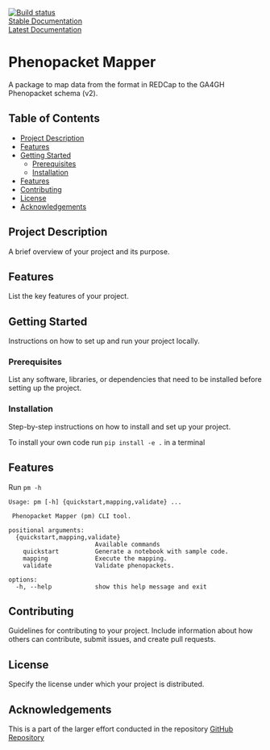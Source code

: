 [![Build status](https://github.com/bih-cei/phenopacket_mapper/workflows/CI/badge.svg)](https://github.com/frehburg/TemplateForPythonProjects/actions/workflows/python_ci.yml)  
[Stable Documentation](https://bih-cei.github.io/phenopacket_mapper/stable/)  
[Latest Documentation](https://bih-cei.github.io/phenopacket_mapper/latest/)  

# Phenopacket Mapper

A package to map data from the  format in REDCap to the GA4GH Phenopacket schema (v2).

## Table of Contents

- [Project Description](#project-description)
- [Features](#features)
- [Getting Started](#getting-started)
   - [Prerequisites](#prerequisites)
   - [Installation](#installation)
- [Features](#features)
- [Contributing](#contributing)
- [License](#license)
- [Acknowledgements](#acknowledgements)

## Project Description

A brief overview of your project and its purpose.

## Features

List the key features of your project.

## Getting Started

Instructions on how to set up and run your project locally.

### Prerequisites

List any software, libraries, or dependencies that need to be installed before setting up the project.

### Installation

Step-by-step instructions on how to install and set up your project.

To install your own code run `pip install -e .` in a terminal

## Features

Run `pm -h`

```
Usage: pm [-h] {quickstart,mapping,validate} ...

 Phenopacket Mapper (pm) CLI tool.

positional arguments:
  {quickstart,mapping,validate}
                        Available commands
    quickstart          Generate a notebook with sample code.
    mapping             Execute the mapping.
    validate            Validate phenopackets.

options:
  -h, --help            show this help message and exit
```

## Contributing

Guidelines for contributing to your project. Include information about how others can contribute, submit issues, and create pull requests.

## License

Specify the license under which your project is distributed.

## Acknowledgements
This is a part of the larger effort conducted in the  repository [ GitHub Repository](www.github.com/bih-cei/)
